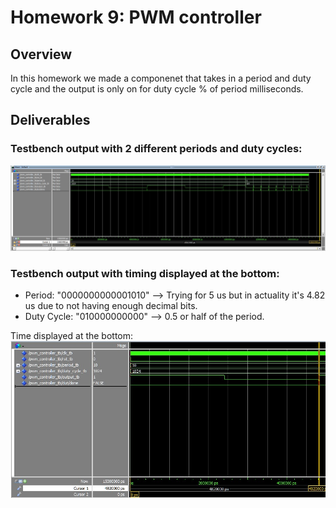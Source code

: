 # Homework 9: PWM controller

## Overview
In this homework we made a componenet that takes in a period and duty cycle and the output is only on for duty cycle % of period milliseconds.

## Deliverables
### Testbench output with 2 different periods and duty cycles:
![testbench](assets/hw_9_testbench.jpg)

### Testbench output with timing displayed at the bottom:
* Period: "0000000000001010" --> Trying for 5 us but in actuality it's 4.82 us due to not having enough decimal bits.
* Duty Cycle: "010000000000" --> 0.5 or half of the period.

Time displayed at the bottom:
![timing](assets/hw_9_testbench_osciliscope.jpg)

